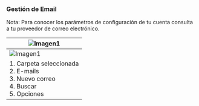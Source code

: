 ### Gestión de Email

Nota: Para conocer los parámetros de configuración de tu cuenta consulta a tu proveedor de correo electrónico.


| ![Imagen1](http://static.energysistem.com/images/manuals/39935/5375cea5ddb25.jpg) |
| -- |
| ![Imagen1](http://static.energysistem.com/images/manuals/39935/5375ceb02415c.jpg)   |
| 1. Carpeta seleccionada<br/>2. E-mails<br/>3. Nuevo correo<br/>4. Buscar<br/>5. Opciones |

